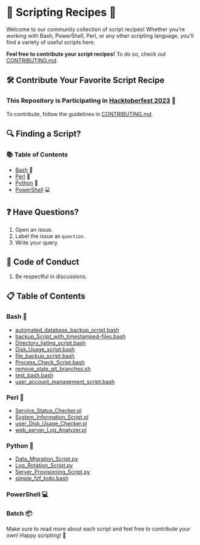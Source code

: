 # 🚀 Scripting Recipes 📜

Welcome to our community collection of script recipes! Whether you're working with Bash, PowerShell, Perl, or any other scripting language, you'll find a variety of useful scripts here.

**Feel free to contribute your script recipes!** To do so, check out [CONTRIBUTING.md](CONTRIBUTING.md).

## 🛠️ Contribute Your Favorite Script Recipe

### This Repository is Participating in [Hacktoberfest 2023](https://hacktoberfest.com/participation/#contributors) 🎉

To contribute, follow the guidelines in [CONTRIBUTING.md](CONTRIBUTING.md).

## 🔍 Finding a Script?

### 📚 Table of Contents

- [Bash](bash-) 🐚
- [Perl](README.md#perl-) 🐪
- [Python](README.md#python-) 🐍
- [PowerShell](README.md#powershell-) 💻

## ❓ Have Questions?

1. Open an issue.
2. Label the issue as `question`.
3. Write your query.

## 📜 Code of Conduct

1. Be respectful in discussions.

## 📋 Table of Contents

### Bash 🐚

- [automated_database_backup_script.bash](PreciousEddy/automated_database_backup_script.bash)
- [backup_Script_with_timestamped-files.bash](PreciousEddy/backup_Script_with_timestamped-files.bash)
- [Directory_listing_script.bash](PreciousEddy/Directory_listing_script.bash)
- [Disk_Usage_script.bash](PreciousEddy/Disk_Usage_script.bash)
- [file_backup_script.bash](PreciousEddy/file_backup_script.bash)
- [Process_Check_Script.bash](PreciousEddy/Process_Check_Script.bash)
- [remove_stale_git_branches.sh](Sylphritz/remove_stale_git_branches.sh)
- [test_bash.bash](raymelon/test_bash.bash)
- [user_account_management_script.bash](PreciousEddy/user_account_management_script.bash)

### Perl 🐪

- [Service_Status_Checker.pl](PreciousEddy/Perl/Service_Status_Checker.pl)
- [System_Information_Script.pl](PreciousEddy/Perl/System_Information_Script.pl)
- [user_Disk_Usage_Checker.pl](PreciousEddy/Perl/user_Disk_Usage_Checker.pl)
- [web_server_Log_Analyzer.pl](PreciousEddy/Perl/web_server_Log_Analyzer.pl)

### Python 🐍

- [Data_Migration_Script.py](PreciousEddy/Python/Data_Migration_Script.py)
- [Log_Rotation_Script.py](PreciousEddy/Python/Log_Rotation_Script.py)
- [Server_Provisioning_Script.py](PreciousEddy/Python/Server_Provisioning_Script.py)
- [simple_fzf_todo.bash](tusuii/simple_fzf_todo.bash)

### PowerShell 💻

### Batch 📦

Make sure to read more about each script and feel free to contribute your own! Happy scripting! 🚀
